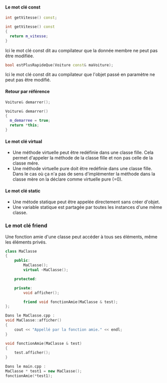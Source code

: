 #### Le mot clé const

```c++
int getVitesse() const;

int getVitesse() const
{
  return m_vitesse;
}

```
Ici le mot clé const dit au compilateur que la donnée membre ne peut pas être modifiée.

```c++
bool estPlusRapideQue(Voiture const& maVoiture);
```
Ici le mot clé const dit au compilateur que l'objet passé en paramètre ne peut pas être modifié.

#### Retour par référence

```c++
Voiture& demarrer();

Voiture& demarrer()
{
  m_demarree = true;
  return *this;
}
```
#### Le mot clé virtual

* Une méthode virtuelle peut être redéfinie dans une classe fille. Cela permet d'appeler la méthode de la classe fille et non pas celle de la classe mére.
* Une méthode virtuelle pure doit être redéfinie dans une classe fille. Dans le cas où ça n'a pas de sens d'implémenter la méthode dans la classe mère on la déclare comme virtuelle pure (=0).

#### Le mot clé static

* Une métode statique peut être appelée directement sans créer d'objet.
* Une variable statique est partagée par toutes les instances d'une même classe.

### Le mot clé friend

Une fonction amie d'une classe peut accéder à tous ses éléments, même les éléments privés.

```c++
class MaClasse
{
    public:
        MaClasse();
        virtual ~MaClasse();

    protected:

    private:
        void afficher();

        friend void fonctionAmie(MaClasse & test);
};

Dans le MaClasse.cpp :
void MaClasse::afficher()
{
    cout << "Appellé par la fonction amie." << endl;
}

void fonctionAmie(MaClasse & test)
{
    test.afficher();
}

Dans le main.cpp :
MaClasse * test1 = new MaClasse();
fonctionAmie(*test1);
```
